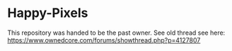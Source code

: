 # Happy-Pixels
This repository was handed to be the past owner. See old thread see here: https://www.ownedcore.com/forums/showthread.php?p=4127807
